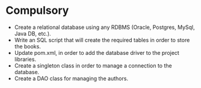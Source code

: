 # Compulsory
- Create a relational database using any RDBMS (Oracle, Postgres, MySql, Java DB, etc.).
- Write an SQL script that will create the required tables in order to store the books.
- Update pom.xml, in order to add the database driver to the project libraries.
- Create a singleton class in order to manage a connection to the database.
- Create a DAO class for managing the authors.
